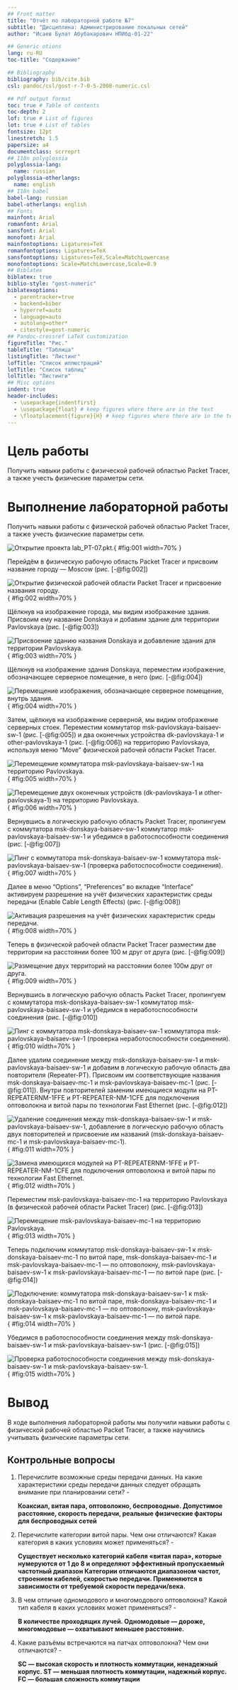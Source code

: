 ```yaml
---
## Front matter
title: "Отчёт по лабораторной работе №7"
subtitle: "Дисциплина: Администрирование локальных сетей"
author: "Исаев Булат Абубакарович НПИбд-01-22"

## Generic otions
lang: ru-RU
toc-title: "Содержание"

## Bibliography
bibliography: bib/cite.bib
csl: pandoc/csl/gost-r-7-0-5-2008-numeric.csl

## Pdf output format
toc: true # Table of contents
toc-depth: 2
lof: true # List of figures
lot: true # List of tables
fontsize: 12pt
linestretch: 1.5
papersize: a4
documentclass: scrreprt
## I18n polyglossia
polyglossia-lang:
  name: russian
polyglossia-otherlangs:
  name: english
## I18n babel
babel-lang: russian
babel-otherlangs: english
## Fonts
mainfont: Arial
romanfont: Arial
sansfont: Arial
monofont: Arial
mainfontoptions: Ligatures=TeX
romanfontoptions: Ligatures=TeX
sansfontoptions: Ligatures=TeX,Scale=MatchLowercase
monofontoptions: Scale=MatchLowercase,Scale=0.9
## Biblatex
biblatex: true
biblio-style: "gost-numeric"
biblatexoptions:
  - parentracker=true
  - backend=biber
  - hyperref=auto
  - language=auto
  - autolang=other*
  - citestyle=gost-numeric
## Pandoc-crossref LaTeX customization
figureTitle: "Рис."
tableTitle: "Таблица"
listingTitle: "Листинг"
lofTitle: "Список иллюстраций"
lotTitle: "Список таблиц"
lolTitle: "Листинги"
## Misc options
indent: true
header-includes:
  - \usepackage{indentfirst}
  - \usepackage{float} # keep figures where there are in the text
  - \floatplacement{figure}{H} # keep figures where there are in the text
---
```


# Цель работы

Получить навыки работы с физической рабочей областью Packet Tracer, а также учесть физические параметры сети.


# Выполнение лабораторной работы

Получить навыки работы с физической рабочей областью Packet Tracer, а также учесть физические параметры сети.


![Открытие проекта lab_PT-07.pkt.](Images/1.png){ #fig:001 width=70% }


Перейдём в физическую рабочую область Packet Tracer и присвоим название городу — Moscow  (рис. [-@fig:002]) 


![Открытие физической рабочей области Packet Tracer и присвоение названия городу.](Images/2.png){ #fig:002 width=70% }


Щёлкнув на изображение города, мы видим изображение здания. Присвоим ему название Donskaya и добавим здание для территории Pavlovskaya  (рис. [-@fig:003]) 


![Присвоение зданию названия Donskaya и добавление здания для территории Pavlovskaya.](Images/3.png){ #fig:003 width=70% }

Щёлкнув на изображение здания Donskaya, переместим изображение, обозначающее серверное помещение, в него  (рис. [-@fig:004]) 


![Перемещение изображения, обозначающее серверное помещение, внутрь здания.](Images/4.png){ #fig:004 width=70% }


Затем, щёлкнув на изображение серверной, мы видим отображение серверных стоек. Переместим коммутатор msk-pavlovskaya-baisaev-sw-1  (рис. [-@fig:005]) и два оконечных устройства dk-pavlovskaya-1 и other-pavlovskaya-1  (рис. [-@fig:006]) на территорию Pavlovskaya, используя меню “Move” физической рабочей области Packet Tracer.


![Перемещение коммутатора msk-pavlovskaya-baisaev-sw-1 на территорию Pavlovskaya. ](Images/5.png){ #fig:005 width=70% }


![Перемещение двух оконечных устройств (dk-pavlovskaya-1 и other-pavlovskaya-1)  на территорию Pavlovskaya.](Images/6.png){ #fig:006 width=70% }


Вернувшись в логическую рабочую область Packet Tracer, пропингуем с коммутатора msk-donskaya-baisaev-sw-1 коммутатор msk-pavlovskaya-baisaev-sw-1 и убедимся в работоспособности соединения  (рис. [-@fig:007]) 


![Пинг с коммутатора msk-donskaya-baisaev-sw-1 коммутатора msk-pavlovskaya-baisaev-sw-1 (проверка работоспособности соединения).](Images/7.png){ #fig:007 width=70% }


Далее в меню “Options”, “Preferences” во вкладке “Interface” активируем разрешение на учёт физических характеристик среды передачи (Enable Cable Length Effects)  (рис. [-@fig:008]) 


![Активация разрешения на учёт физических характеристик среды передачи.](Images/8.png){ #fig:008 width=70% }


Теперь в физической рабочей области Packet Tracer разместим две территории на расстоянии более 100 м друг от друга  (рис. [-@fig:009]) 


![Размещение двух территорий на расстоянии более 100м друг от друга.](Images/9.png){ #fig:009 width=70% }


Вернувшись в логическую рабочую область Packet Tracer, пропингуем с коммутатора msk-donskaya-baisaev-sw-1 коммутатор msk-pavlovskaya-baisaev-sw-1 и убедимся в неработоспособности соединения  (рис. [-@fig:010]) 


![Пинг с коммутатора msk-donskaya-baisaev-sw-1 коммутатора msk-pavlovskaya-baisaev-sw-1 (проверка неработоспособности соединения).](Images/10.png){ #fig:010 width=70% }


Далее удалим соединение между msk-donskaya-baisaev-sw-1 и msk-pavlovskaya-baisaev-sw-1 и добавим в логическую рабочую область два повторителя (Repeater-PT). Присвоим им соответствующие названия msk-donskaya-baisaev-mc-1 и msk-pavlovskaya-baisaev-mc-1  (рис. [-@fig:011]). Внутри повторителей заменим имеющиеся модули на PT-REPEATERNM-1FFE и PT-REPEATER-NM-1CFE для подключения оптоволокна и витой пары по технологии Fast Ethernet  (рис. [-@fig:012])  


![Удаление соединения между msk-donskaya-baisaev-sw-1 и msk-pavlovskaya-baisaev-sw-1, добавление в логическую рабочую область двух повторителей и присвоение им названий (msk-donskaya-baisaev-mc-1 и msk-pavlovskaya-baisaev-mc-1).](Images/11.png){ #fig:011 width=70% }


![Замена имеющихся модулей на PT-REPEATERNM-1FFE и PT-REPEATER-NM-1CFE для подключения оптоволокна и витой пары по технологии Fast Ethernet.](Images/12.png){ #fig:012 width=70% }


Переместим msk-pavlovskaya-baisaev-mc-1 на территорию Pavlovskaya (в физической рабочей области Packet Tracer)  (рис. [-@fig:013]) 


![Перемещение msk-pavlovskaya-baisaev-mc-1 на территорию Pavlovskaya.](Images/13.png){ #fig:013 width=70% }


Теперь подключим коммутатор msk-donskaya-baisaev-sw-1 к msk-donskaya-baisaev-mc-1 по витой паре, msk-donskaya-baisaev-mc-1 и msk-pavlovskaya-baisaev-mc-1 — по оптоволокну, msk-pavlovskaya-baisaev-sw-1 к msk-pavlovskaya-baisaev-mc-1 — по витой паре  (рис. [-@fig:014]) 


![Подключение: коммутатора msk-donskaya-baisaev-sw-1 к msk-donskaya-baisaev-mc-1 по витой паре, msk-donskaya-baisaev-mc-1 и msk-pavlovskaya-baisaev-mc-1 — по оптоволокну, msk-pavlovskaya-baisaev-sw-1 к msk-pavlovskaya-baisaev-mc-1 — по витой паре.](Images/14.png){ #fig:014 width=70% }


Убедимся в работоспособности соединения между msk-donskaya-baisaev-sw-1 и msk-pavlovskaya-baisaev-sw-1  (рис. [-@fig:015]) 


![Проверка работоспособности соединения между msk-donskaya-baisaev-sw-1 и msk-pavlovskaya-baisaev-sw-1.](Images/15.png){ #fig:015 width=70% }


# Вывод

В ходе выполнения лабораторной работы мы получили навыки работы с физической рабочей областью Packet Tracer, а также научились учитывать физические параметры сети.


##  Контрольные вопросы

1. Перечислите возможные среды передачи данных. На какие характеристики среды передачи данных следует обращать внимание при планировании сети? - 
  
   **Коаксиал, витая пара, оптоволокно, беспроводные. Допустимое расстояние, скорость передачи, реальные физические факторы для беспроводных сетей**

2. Перечислите категории витой пары. Чем они отличаются? Какая категория в каких условиях может применяться? - 
  
   **Существует несколько категорий кабеля «витая пара», которые нумеруются от 1 до 8 и определяют эффективный пропускаемый частотный диапазон Категории отличаются диапазоном частот, строением кабелей, скоростью передачи. Применяются в зависимости от требуемой скорости передачи/века.**

3. В чем отличие одномодового и многомодового оптоволокна? Какой тип кабеля в каких условиях может применяться? - 
  
    **В количестве проходящих лучей. Одномодовые — дороже, многомодовые — охватывают меньшее расстояние.**

4. Какие разъёмы встречаются на патчах оптоволокна? Чем они отличаются? -
  
    **SC — высокая скорость и плотность коммутации, ненадежный корпус. ST — меньшая плотность коммутации, надежный корпус. FC — большая сложность коммутации**
